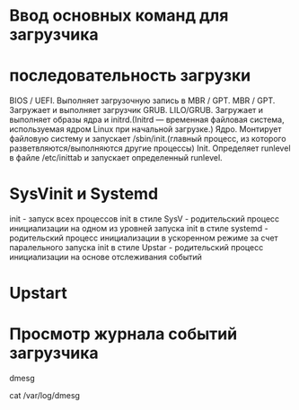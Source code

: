 # Ввод основных команд для загрузчика

# последовательность загрузки

BIOS / UEFI. Выполняет загрузочную запись в MBR / GPT.
MBR / GPT. Загружает и выполняет загрузчик GRUB.
LILO/GRUB. Загружает и выполняет образы ядра и initrd.(Initrd — временная файловая система, используемая ядром Linux при начальной загрузке.)
Ядро. Монтирует файловую систему и запускает /sbin/init.(главный процесс, из которого разветвляются/выполняются другие процессы)
Init. Определяет runlevel в файле /etc/inittab и запускает определенный runlevel.

# SysVinit и Systemd

init - запуск всех процессов
init в стиле SysV - родительский процесс инициализации на одном из уровней запуска
init в стиле systemd - родительский процесс инициализации в ускоренном режиме за счет паралельного запуска
init в стиле Upstar - родительский процесс инициализации на основе отслеживания событий

# Upstart

# Просмотр журнала событий загрузчика

<!-- Вывод всех сообщений ядра -->

dmesg

<!-- Только про загрузку -->

cat /var/log/dmesg
